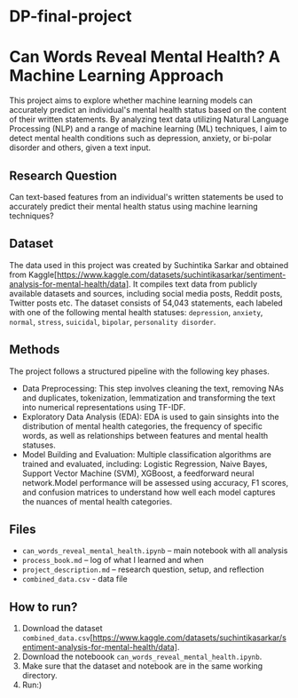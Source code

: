 # DP-final-project

# Can Words Reveal Mental Health? A Machine Learning Approach

This project aims to explore whether machine learning models can accurately predict an individual's mental health status based on the content of their written statements. By analyzing text data utilizing Natural Language Processing (NLP) and a range of machine learning (ML) techniques, I aim to detect mental health conditions such as depression, anxiety, or bi-polar disorder and others, given a text input. 

## Research Question
Can text-based features from an individual's written statements be used to accurately predict their mental health status using machine learning techniques?

## Dataset
The data used in this project was created by Suchintika Sarkar and obtained from Kaggle[https://www.kaggle.com/datasets/suchintikasarkar/sentiment-analysis-for-mental-health/data]. It compiles text data from publicly available datasets and sources, including social media posts, Reddit posts, Twitter posts etc. The dataset consists of 54,043 statements, each labeled with one of the following mental health statuses: `depression`, `anxiety`, `normal`, `stress`, `suicidal`, `bipolar`, `personality disorder`.

## Methods
The project follows a structured pipeline with the following key phases.
- Data Preprocessing: This step involves cleaning the text, removing NAs and duplicates, tokenization, lemmatization and transforming the text into numerical representations using TF-IDF.
- Exploratory Data Analysis (EDA): EDA is used to gain sinsights into the distribution of mental health categories, the frequency of specific words, as well as relationships between features and mental health statuses.
- Model Building and Evaluation: Multiple classification algorithms are trained and evaluated, including: Logistic Regression, Naive Bayes, Support Vector Machine (SVM), XGBoost, a feedforward neural network.Model performance will be assessed using accuracy, F1 scores, and confusion matrices to understand how well each model captures the nuances of mental health categories.

## Files
- `can_words_reveal_mental_health.ipynb` – main notebook with all analysis
- `process_book.md` – log of what I learned and when
- `project_description.md` – research question, setup, and reflection
- `combined_data.csv` - data file

## How to run?
1. Download the dataset `combined_data.csv`[https://www.kaggle.com/datasets/suchintikasarkar/sentiment-analysis-for-mental-health/data].
2. Download the noteboook `can_words_reveal_mental_health.ipynb`.
3. Make sure that the dataset and notebook are in the same working directory.
4. Run:)

